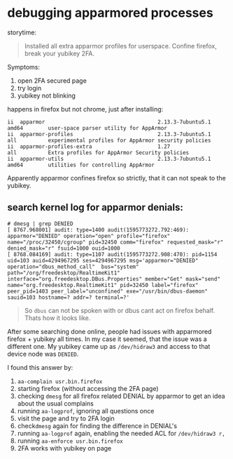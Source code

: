# debugging apparmored processes

storytime:

> Installed all extra apparmor profiles for userspace. Confine firefox, break your yubikey 2FA.

Symptoms:
1. open 2FA secured page
2. try login
3. yubikey not blinking

happens in firefox but not chrome, just after installing:

```
ii  apparmor                                    2.13.3-7ubuntu5.1                     amd64        user-space parser utility for AppArmor
ii  apparmor-profiles                           2.13.3-7ubuntu5.1                     all          experimental profiles for AppArmor security policies
ii  apparmor-profiles-extra                     1.27                                  all          Extra profiles for AppArmor Security policies
ii  apparmor-utils                              2.13.3-7ubuntu5.1                     amd64        utilities for controlling AppArmor
```

Apparently apparmor confines firefox so strictly, that it can not speak to the yubikey.

## search kernel log for apparmor denials:

```
# dmesg | grep DENIED
[ 8767.968001] audit: type=1400 audit(1595773272.792:469): apparmor="DENIED" operation="open" profile="firefox" name="/proc/32450/cgroup" pid=32450 comm="firefox" requested_mask="r" denied_mask="r" fsuid=1000 ouid=1000
[ 8768.084169] audit: type=1107 audit(1595773272.908:470): pid=1154 uid=103 auid=4294967295 ses=4294967295 msg='apparmor="DENIED" operation="dbus_method_call"  bus="system" path="/org/freedesktop/RealtimeKit1" interface="org.freedesktop.DBus.Properties" member="Get" mask="send" name="org.freedesktop.RealtimeKit1" pid=32450 label="firefox" peer_pid=1403 peer_label="unconfined" exe="/usr/bin/dbus-daemon" sauid=103 hostname=? addr=? terminal=?'
```

> So `dbus` can not be spoken with or dbus cant act on firefox behalf. Thats how it looks like.

After some searching done online, people had issues with apparmored firefox +
yubikey all times. In my case it seemed, that the issue was a different one. My
yubikey came up as `/dev/hidraw3` and access to that device node was `DENIED`.

I found this answer by:

1. `aa-complain usr.bin.firefox`
2. starting firefox (without accessing the 2FA page)
3. checking `dmesg` for all firefox related DENIAL by apparmor to get an idea about the usual complains
4. running `aa-logprof`, ignoring all questions once
5. visit the page and try to 2FA login
6. check`dmesg` again for finding the difference in DENIAL's
7. running `aa-logprof` again, enabling the needed ACL for `/dev/hidraw3 r,`
8. running `aa-enforce usr.bin.firefox`
9. 2FA works with yubikey on page
